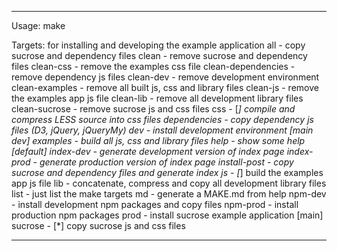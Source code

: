 
--------------------------------------
  Usage:
    make <target>

  Targets: for installing and developing the example application
    all                 - copy sucrose and dependency files
    clean               - remove sucrose and dependency files
    clean-css           - remove the examples css file
    clean-dependencies  - remove dependency js files
    clean-dev           - remove development environment
    clean-examples      - remove all built js, css and library files
    clean-js            - remove the examples app js file
    clean-lib           - remove all development library files
    clean-sucrose       - remove sucrose js and css files
    css                 - [*] compile and compress LESS source into css files
    dependencies        - copy dependency js files (D3, jQuery, jQueryMy)
    dev                 - install development environment [main dev]
    examples            - build all js, css and library files
    help                - show some help [default]
    index-dev           - generate development version of index page
    index-prod          - generate production version of index page
    install-post        - copy sucrose and dependency files and generate index
    js                  - [*] build the examples app js file
    lib                 - concatenate, compress and copy all development library files
    list                - just list the make targets
    md                  - generate a MAKE.md from help
    npm-dev             - install development npm packages and copy files
    npm-prod            - install production npm packages
    prod                - install sucrose example application [main]
    sucrose             - [*] copy sucrose js and css files
 
--------------------------------------
 

